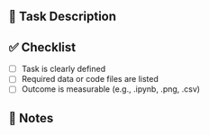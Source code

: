 ## 🔧 Task Description

<!-- Clearly describe what needs to be done -->

## ✅ Checklist

- [ ] Task is clearly defined
- [ ] Required data or code files are listed
- [ ] Outcome is measurable (e.g., .ipynb, .png, .csv)

## 🧠 Notes

<!-- Add related links, context, or tips -->
